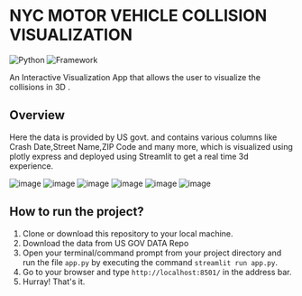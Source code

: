 # NYC MOTOR VEHICLE COLLISION VISUALIZATION 
![Python](https://img.shields.io/badge/Python-3.8-blueviolet)
![Framework](https://img.shields.io/badge/Framework-Streamlit-red)


An Interactive Visualization App that allows the user to visualize the collisions in 3D .

## Overview

Here the data is provided by US govt. and contains various columns like Crash Date,Street Name,ZIP Code and many more, which is visualized using plotly express
and deployed using Streamlit to get a real time 3d experience.

![image](https://user-images.githubusercontent.com/66157952/208299669-2fb50356-15e3-4a14-93cd-33fe93eda10a.png)
![image](https://user-images.githubusercontent.com/66157952/208299735-17921c10-f2aa-448a-ab10-80dffe95600a.png)
![image](https://user-images.githubusercontent.com/66157952/208299784-7ab28a3d-8c6f-458e-8cbd-ec8dddf96bfa.png)
![image](https://user-images.githubusercontent.com/66157952/208299758-77e66f27-263a-4081-be21-b64f74d93cb6.png)
![image](https://user-images.githubusercontent.com/66157952/208299824-63f951f9-6dd9-40d8-922a-0f333ae10fa4.png)
![image](https://user-images.githubusercontent.com/66157952/208299839-9a5193c6-cf82-427f-ac38-cc7855b99e4e.png)

## How to run the project?

1. Clone or download this repository to your local machine.
2. Download the data from US GOV DATA Repo
3. Open your terminal/command prompt from your project directory and run the file `app.py` by executing the command `streamlit run app.py`.
4. Go to your browser and type `http://localhost:8501/` in the address bar.
5. Hurray! That's it.


